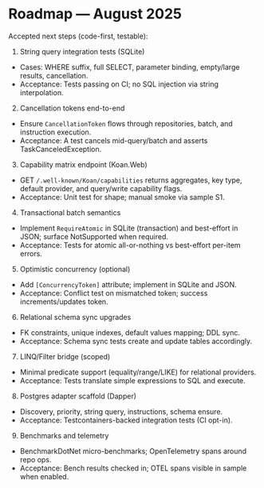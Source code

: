 # Roadmap — August 2025

Accepted next steps (code-first, testable):

1) String query integration tests (SQLite)
- Cases: WHERE suffix, full SELECT, parameter binding, empty/large results, cancellation.
- Acceptance: Tests passing on CI; no SQL injection via string interpolation.

2) Cancellation tokens end-to-end
- Ensure `CancellationToken` flows through repositories, batch, and instruction execution.
- Acceptance: A test cancels mid-query/batch and asserts TaskCanceledException.

3) Capability matrix endpoint (Koan.Web)
- GET `/.well-known/Koan/capabilities` returns aggregates, key type, default provider, and query/write capability flags.
- Acceptance: Unit test for shape; manual smoke via sample S1.

4) Transactional batch semantics
- Implement `RequireAtomic` in SQLite (transaction) and best-effort in JSON; surface NotSupported when required.
- Acceptance: Tests for atomic all-or-nothing vs best-effort per-item errors.

5) Optimistic concurrency (optional)
- Add `[ConcurrencyToken]` attribute; implement in SQLite and JSON.
- Acceptance: Conflict test on mismatched token; success increments/updates token.

6) Relational schema sync upgrades
- FK constraints, unique indexes, default values mapping; DDL sync.
- Acceptance: Schema sync tests create and update tables accordingly.

7) LINQ/Filter bridge (scoped)
- Minimal predicate support (equality/range/LIKE) for relational providers.
- Acceptance: Tests translate simple expressions to SQL and execute.

8) Postgres adapter scaffold (Dapper)
- Discovery, priority, string query, instructions, schema ensure.
- Acceptance: Testcontainers-backed integration tests (CI opt-in).

9) Benchmarks and telemetry
- BenchmarkDotNet micro-benchmarks; OpenTelemetry spans around repo ops.
- Acceptance: Bench results checked in; OTEL spans visible in sample when enabled.
